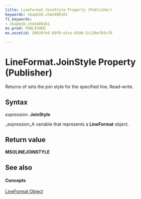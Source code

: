 ```yaml
---
title: LineFormat.JoinStyle Property (Publisher)
keywords: vbapb10.chm3408161
f1_keywords:
- vbapb10.chm3408161
ms.prod: PUBLISHER
ms.assetid: 39939fe5-69f8-e3ce-9190-5c138ef83cf0

---
```



# LineFormat.JoinStyle Property (Publisher)

Returns of sets the join style for the specified line. Read-write.


## Syntax

 _expression_. **JoinStyle**

 _expression_A variable that represents a  **LineFormat** object.


## Return value

 **MSOLINEJOINSTYLE**


## See also


#### Concepts


 [LineFormat Object](lineformat-object-publisher.md)

